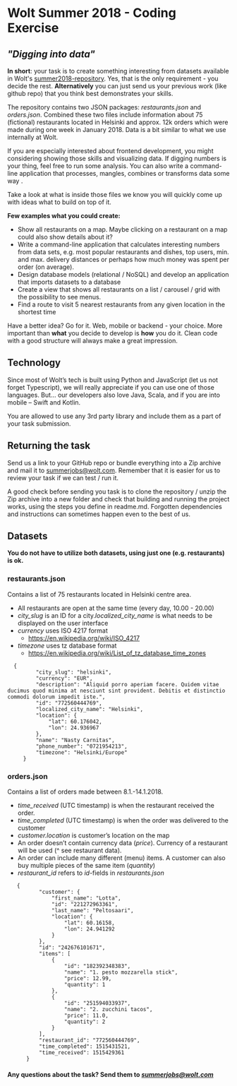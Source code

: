 # Wolt Summer 2018 - Coding Exercise
## *"Digging into data"*

**In short**: your task is to create something interesting from datasets available in Wolt's [summer2018-repository](https://github.com/woltapp/summer2018). Yes, that is the only requirement - you decide the rest. **Alternatively** you can just send us your previous work (like github repo) that you think best demonstrates your skills.

The repository contains two JSON packages: *restaurants.json* and *orders.json*. Combined these two files include information about 75 (fictional) restaurants located in Helsinki and approx. 12k orders which were made during one week in January 2018. Data is a bit similar to what we use internally at Wolt. 

If you are especially interested about frontend development, you might considering showing those skills and visualizing data. If digging numbers is your thing, feel free to run some analysis. You can also write a command-line application that processes, mangles, combines or transforms data some way .

Take a look at what is inside those files we know you will quickly come up with ideas what to build on top of it.

**Few examples what you could create:**

- Show all restaurants on a map. Maybe clicking on a restaurant on a map could also show details about it?
- Write a command-line application that calculates interesting numbers from data sets, e.g. most popular restaurants and dishes, top users, min. and max. delivery distances or perhaps how much money was spent per order (on average). 
- Design database models (relational / NoSQL) and develop an application that imports datasets to a database
- Create a view that shows all restaurants on a list / carousel / grid with the possibility to see menus.
- Find a route to visit 5 nearest restaurants from any given location in the shortest time


Have a better idea? Go for it. Web, mobile or backend - your choice. More important than **what** you decide to develop is **how** you do it. Clean code with a good structure will always make a great impression. 

## Technology

Since most of Wolt’s tech is built using Python and JavaScript (let us not forget Typescript), we will really appreciate if you can use one of those languages. But… our developers also love Java, Scala, and if you are into mobile – Swift and Kotlin. 

You are allowed to use any 3rd party library and include them as a part of your task submission.

## Returning the task

Send us a link to your GitHub repo or bundle everything into a Zip archive and mail it to [summerjobs@wolt.com](summerjobs@wolt.co). Remember that it is easier for us to review your task if we can test / run it.

A good check before sending you task is to clone the repository / unzip the Zip archive into a new folder and check that building and running the project works, using the steps you define in readme.md. Forgotten dependencies and instructions can sometimes happen even to the best of us.

## Datasets

**You do not have to utilize both datasets, using just one (e.g. restaurants) is ok.**

### restaurants.json

Contains a list of 75 restaurants located in Helsinki centre area. 
- All restaurants are open at the same time (every day, 10.00 - 20.00)
- *city_slug* is an ID for a city.*localized_city_name* is what needs to be displayed on the user interface
- *currency* uses ISO 4217 format
    - https://en.wikipedia.org/wiki/ISO_4217
- *timezone* uses tz database format
    - https://en.wikipedia.org/wiki/List_of_tz_database_time_zones
```
  {
         "city_slug": "helsinki",
         "currency": "EUR",
         "description": "Aliquid porro aperiam facere. Quidem vitae ducimus quod minima at nesciunt sint provident. Debitis et distinctio commodi dolorum impedit iste.",
         "id": "772560444769",
         "localized_city_name": "Helsinki",
         "location": {
             "lat": 60.176042,
             "lon": 24.936967
         },
         "name": "Nasty Carnitas",
         "phone_number": "0721954213",
         "timezone": "Helsinki/Europe"
     }
```
### orders.json
Contains a list of orders made between 8.1.-14.1.2018. 

- *time_received* (UTC timestamp) is when the restaurant received the order.
- *time_completed* (UTC timestamp) is when the order was delivered to the customer
- *customer.location* is customer’s location on the map
- An order doesn’t contain currency data (*price*). Currency of a restaurant will be used (^ see restaurant data).
- An order can include many different (menu) items. A customer can also buy multiple pieces of the same item (*quantity*)
- *restaurant_id* refers to *id*-fields in *restaurants.json*
```
   {
          "customer": {
              "first_name": "Lotta",
              "id": "221272963361",
              "last_name": "Peltosaari",
              "location": {
                  "lat": 60.16158,
                  "lon": 24.941292
              }
          },
          "id": "242676101671",
          "items": [
              {
                  "id": "182392348383",
                  "name": "1. pesto mozzarella stick",
                  "price": 12.99,
                  "quantity": 1
              },
              {
                  "id": "251594033937",
                  "name": "2. zucchini tacos",
                  "price": 11.0,
                  "quantity": 2
              }
          ],
          "restaurant_id": "772560444769",
          "time_completed": 1515431521,
          "time_received": 1515429361
      }
```

#### Any questions about the task? Send them to *summerjobs@wolt.com* 
